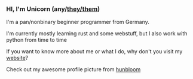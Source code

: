 ### HI, I'm Unicorn (any/[they/them](https://unicornyrainbow.github.io/UnicornyRainbow/pronouns))

I'm a pan/nonbinary beginner programmer from Germany.

I'm currently mostly learning rust and some webstuff, but I also work with python from time to time

If you want to know more about me or what I do, why don't you visit my [website](https://unicornyrainbow.github.io/UnicornyRainbow)?

Check out my awesome profile picture from [hunbloom](https://picrew.me/image_maker/626197/)
